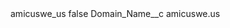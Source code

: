 <?xml version="1.0" encoding="UTF-8"?>
<CustomMetadata xmlns="http://soap.sforce.com/2006/04/metadata" xmlns:xsi="http://www.w3.org/2001/XMLSchema-instance" xmlns:xsd="http://www.w3.org/2001/XMLSchema">
    <label>amicuswe_us</label>
    <protected>false</protected>
    <values>
        <field>Domain_Name__c</field>
        <value xsi:type="xsd:string">amicuswe.us</value>
    </values>
</CustomMetadata>
